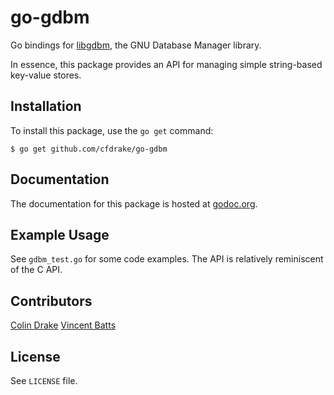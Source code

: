 go-gdbm
=======

Go bindings for [libgdbm](http://www.gnu.org.ua/software/gdbm/), the GNU Database Manager library.

In essence, this package provides an API for managing simple string-based key-value stores.

Installation
------------

To install this package, use the `go get` command:

    $ go get github.com/cfdrake/go-gdbm

Documentation
-------------

The documentation for this package is hosted at [godoc.org](https://godoc.org/github.com/cfdrake/go-gdbm).

Example Usage
-------------

See `gdbm_test.go` for some code examples. The API is relatively reminiscent of the C API.

Contributors
------------

[Colin Drake](https://github.com/cfdrake)
[Vincent Batts](https://github.com/vbatts)

License
-------

See `LICENSE` file.
